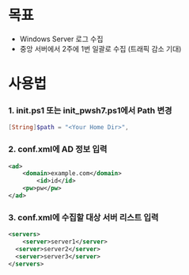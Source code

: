 # 목표

- Windows Server 로그 수집
- 중앙 서버에서 2주에 1번 일괄로 수집 (트래픽 감소 기대)

# 사용법

### 1. init.ps1 또는 init_pwsh7.ps1에서 Path 변경

```powershell
[String]$path = "<Your Home Dir>",
```

### 2. conf.xml에 AD 정보 입력

```xml
<ad>
	<domain>example.com</domain>
		<id>id</id>
    <pw>pw</pw>
</ad>
```

### 3. conf.xml에 수집할 대상 서버 리스트 입력

```xml
<servers>
	<server>server1</server>
  <server>server2</server>
  <server>server3</server>
</servers>
```